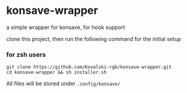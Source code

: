 # konsave-wrapper
a simple wrapper for konsave, for hook support

clone this project, then run the following command for the initial setup
### for zsh users
```shell
git clone https://github.com/Kovalski-rgb/konsave-wrapper.git
cd konsave-wrapper && sh installer.sh
```

All files will be stored under `.config/konsave/`
